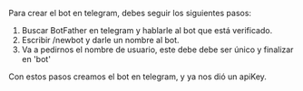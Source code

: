 Para crear el bot en telegram, debes seguir los siguientes pasos:
1. Buscar BotFather en telegram y hablarle al bot que está verificado.
2. Escribir /newbot y darle un nombre al bot.
3. Va a pedirnos el nombre de usuario, este debe debe ser único y finalizar en 'bot'

Con estos pasos creamos el bot en telegram, y ya nos dió un apiKey.